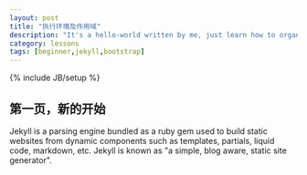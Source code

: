 ```yaml
---
layout: post
title: "执行环境及作用域"
description: "It's a hello-world written by me, just learn how to organize a blog."
category: lessons
tags: [beginner,jekyll,bootstrap]
---
```

{% include JB/setup %}

## 第一页，新的开始

Jekyll is a parsing engine bundled as a ruby gem used to build static websites from
dynamic components such as templates, partials, liquid code, markdown, etc. Jekyll is known as "a simple, blog aware, static site generator".